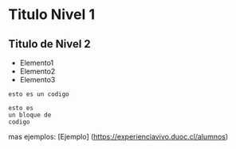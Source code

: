 # Titulo Nivel 1

## Titulo de Nivel 2

* Elemento1
* Elemento2
* Elemento3

`esto es un codigo`

```
esto es
un bloque de
codigo
```
mas ejemplos: [Ejemplo] (https://experienciavivo.duoc.cl/alumnos)

